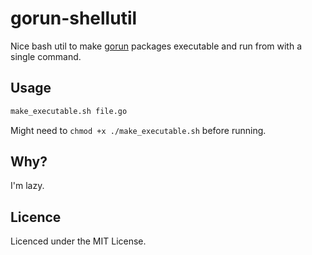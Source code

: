 # gorun-shellutil
Nice bash util to make [gorun](https://github.com/erning/gorun) packages executable and run from with a single command.

## Usage
```bash
make_executable.sh file.go
```

Might need to `chmod +x ./make_executable.sh` before running.

## Why?
I'm lazy.

## Licence
Licenced under the MIT License.